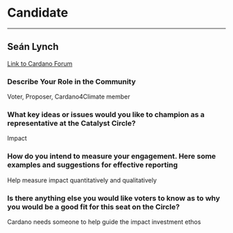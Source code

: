 # Candidate #
***
## Seán Lynch ##

[Link to Cardano Forum](https://forum.cardano.org/t/sean-lynch-platform-statement/109199)

### Describe Your Role in the Community ###

Voter, Proposer, Cardano4Climate member

### What key ideas or issues would you like to champion as a representative at the Catalyst Circle? ###

Impact

### How do you intend to measure your engagement. Here some examples and suggestions for effective reporting ###

Help measure impact quantitatively and qualitatively

### Is there anything else you would like voters to know as to why you would be a good fit for this seat on the Circle? ###

Cardano needs someone to help guide the impact investment ethos